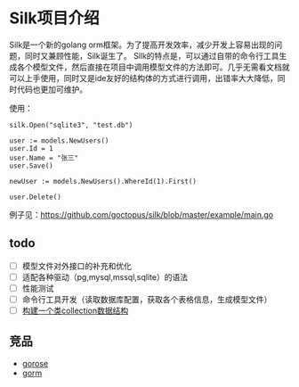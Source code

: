 # Silk项目介绍

Silk是一个新的golang orm框架。为了提高开发效率，减少开发上容易出现的问题，同时又兼顾性能，Silk诞生了。
Silk的特点是，可以通过自带的命令行工具生成各个模型文件，然后直接在项目中调用模型文件的方法即可。几乎无需看文档就可以上手使用，同时又是ide友好的结构体的方式进行调用，出错率大大降低，同时代码也更加可维护。

使用：

```
silk.Open("sqlite3", "test.db")

user := models.NewUsers()
user.Id = 1
user.Name = "张三"
user.Save()

newUser := models.NewUsers().WhereId(1).First()

user.Delete()
```

例子见：https://github.com/goctopus/silk/blob/master/example/main.go

## todo

- [ ] 模型文件对外接口的补充和优化
- [ ] 适配各种驱动（pg,mysql,mssql,sqlite）的语法
- [ ] 性能测试
- [ ] 命令行工具开发（读取数据库配置，获取各个表格信息，生成模型文件）
- [ ] [构建一个类collection数据结构](https://laravel.com/docs/5.8/eloquent-collections)

## 竞品

- [gorose](https://github.com/gohouse/gorose)
- [gorm](https://github.com/jinzhu/gorm)
